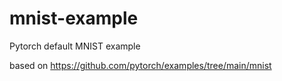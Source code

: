 # mnist-example
Pytorch default MNIST example

 based on https://github.com/pytorch/examples/tree/main/mnist
